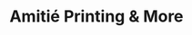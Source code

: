 ---
title: "Amitié Printing & More"
url: /williamson/amitie-printing-und-more/
shop: Schreibwaren
---